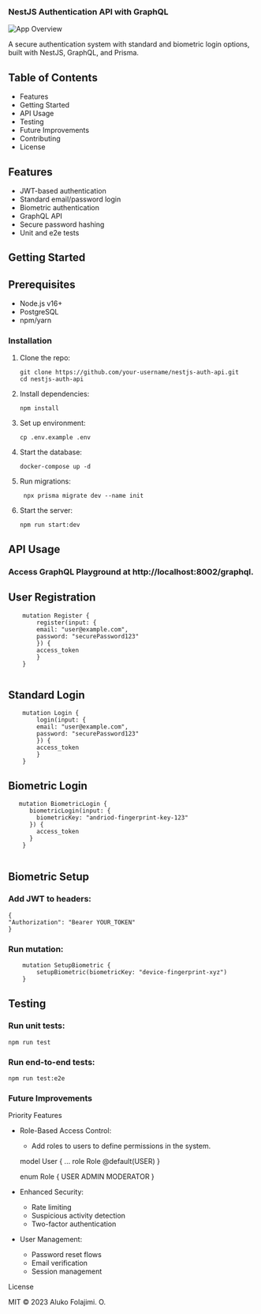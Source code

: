 ### NestJS Authentication API with GraphQL

![App Overview](https://hlsnigeria.com.ng/static/home_images/bannerdoctor.png)

A secure authentication system with standard and biometric login options, built with NestJS, GraphQL, and Prisma.

## Table of Contents

- Features
- Getting Started
- API Usage
- Testing
- Future Improvements
- Contributing
- License

## Features

- JWT-based authentication
- Standard email/password login
- Biometric authentication
- GraphQL API
- Secure password hashing
- Unit and e2e tests

## Getting Started

## Prerequisites

- Node.js v16+
- PostgreSQL
- npm/yarn

### Installation

1. Clone the repo:
   ```
   git clone https://github.com/your-username/nestjs-auth-api.git
   cd nestjs-auth-api
   ```

2. Install dependencies:
   ```
   npm install
   ```
3. Set up environment:
   ```
   cp .env.example .env
    ```


4. Start the database:
    ```
    docker-compose up -d
   ```

5. Run migrations:
   ```
    npx prisma migrate dev --name init
    ```

6. Start the server:
    ```
    npm run start:dev
   ```

## API Usage

### Access GraphQL Playground at http://localhost:8002/graphql.

## User Registration

```
    mutation Register {
        register(input: {
        email: "user@example.com",
        password: "securePassword123"
        }) {
        access_token
        }
    }
    
```

## Standard Login

```
    mutation Login {
        login(input: {
        email: "user@example.com",
        password: "securePassword123"
        }) {
        access_token
        }
    }

```

## Biometric  Login

```
   mutation BiometricLogin {
      biometricLogin(input: {
        biometricKey: "andriod-fingerprint-key-123"
      }) {
        access_token
      }
    }


```

## Biometric Setup

### Add JWT to headers:

```
{
"Authorization": "Bearer YOUR_TOKEN"
}
```

### Run mutation:

```
    mutation SetupBiometric {
        setupBiometric(biometricKey: "device-fingerprint-xyz")
    }
```

## Testing

### Run unit tests:

```
npm run test
```

### Run end-to-end tests:

```
npm run test:e2e
```

### Future Improvements

Priority Features

- Role-Based Access Control:
    - Add roles to users to define permissions in the system.

  model User {
  ...
  role Role @default(USER)
  }

  enum Role {
  USER
  ADMIN
  MODERATOR
  }

- Enhanced Security:
    - Rate limiting
    - Suspicious activity detection
    - Two-factor authentication

- User Management:
    - Password reset flows
    - Email verification
    - Session management

License

MIT © 2023 Aluko Folajimi. O.
